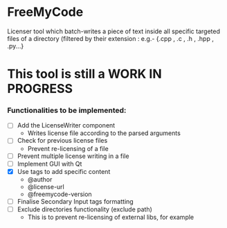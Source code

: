 # FreeMyCode
Licenser tool which batch-writes a piece of text inside all specific targeted files of a directory (filtered by their extension : e.g.- {.cpp , .c , .h , .hpp , .py...}

# This tool is still a WORK IN PROGRESS
### Functionalities to be implemented:
- [ ] Add the LicenseWriter component
   * Writes license file according to the parsed arguments
- [ ] Check for previous license files
   * Prevent re-licensing of a file
- [ ] Prevent multiple license writing in a file
- [ ] Implement GUI with Qt
- [x] Use tags to add specific content
   * @author
   * @license-url
   * @freemycode-version
- [ ] Finalise Secondary Input tags formatting
- [ ] Exclude directories functionality (exclude path) 
   * This is to prevent re-licensing of external libs, for example
